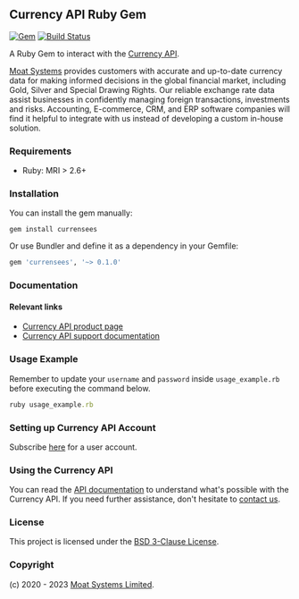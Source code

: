 ## Currency API Ruby Gem

[![Gem](https://img.shields.io/gem/v/currensees)](https://rubygems.org/gems/currensees)
[![Build Status](https://github.com/moatsystems/currensees-rb/actions/workflows/ci.yml/badge.svg)](https://github.com/moatsystems/currensees-rb/actions/workflows/ci.yml)

A Ruby Gem to interact with the [Currency API](https://moatsystems.com/currency-api/).

[Moat Systems](https://moatsystems.com) provides customers with accurate and up-to-date currency data for making informed decisions in the global financial market, including Gold, Silver and Special Drawing Rights. Our reliable exchange rate data assist businesses in confidently managing foreign transactions, investments and risks. Accounting, E-commerce, CRM, and ERP software companies will find it helpful to integrate with us instead of developing a custom in-house solution.

### Requirements

- Ruby: MRI > 2.6+

### Installation

You can install the gem manually:

```shell
gem install currensees
```

Or use Bundler and define it as a dependency in your Gemfile:

```ruby
gem 'currensees', '~> 0.1.0'
```

### Documentation

#### Relevant links

- [Currency API product page](https://moatsystems.com/currency-api/)
- [Currency API support documentation](https://docs.currensees.com/)

### Usage Example

Remember to update your `username` and `password` inside `usage_example.rb` before executing the command below.

```ruby
ruby usage_example.rb
```

### Setting up Currency API Account

Subscribe [here](https://moatsystems.com/currency-api/) for a user account.

### Using the Currency API

You can read the [API documentation](https://docs.currensees.com/) to understand what's possible with the Currency API. If you need further assistance, don't hesitate to [contact us](https://moatsystems.com/contact/).

### License

This project is licensed under the [BSD 3-Clause License](./LICENSE).

### Copyright

(c) 2020 - 2023 [Moat Systems Limited](https://moatsystems.com).